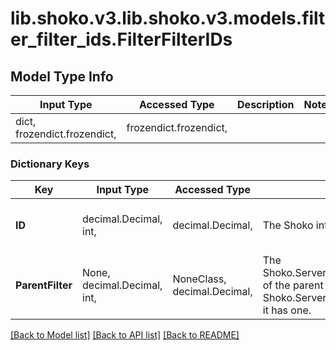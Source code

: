 # lib.shoko.v3.lib.shoko.v3.models.filter_filter_ids.FilterFilterIDs

## Model Type Info
Input Type | Accessed Type | Description | Notes
------------ | ------------- | ------------- | -------------
dict, frozendict.frozendict,  | frozendict.frozendict,  |  | 

### Dictionary Keys
Key | Input Type | Accessed Type | Description | Notes
------------ | ------------- | ------------- | ------------- | -------------
**ID** | decimal.Decimal, int,  | decimal.Decimal,  | The Shoko internal ID, for easy lookup | value must be a 32 bit integer
**ParentFilter** | None, decimal.Decimal, int,  | NoneClass, decimal.Decimal,  | The Shoko.Server.API.v3.Models.Common.IDs.ID of the parent Shoko.Server.API.v3.Models.Shoko.Filter, if it has one. | [optional] value must be a 32 bit integer

[[Back to Model list]](../../README.md#documentation-for-models) [[Back to API list]](../../README.md#documentation-for-api-endpoints) [[Back to README]](../../README.md)

